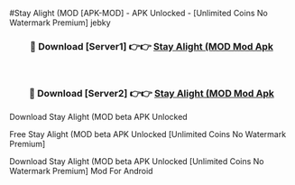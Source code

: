#Stay Alight (MOD [APK-MOD] - APK Unlocked - [Unlimited Coins No Watermark Premium] jebky



<div align="center">

<h3>🔴 Download [Server1] 👉👉 <a href="https://momento.my/?title=Stay_Alight_(MOD">Stay Alight (MOD Mod Apk</a></h3><br>

<h3>🔴 Download [Server2] 👉👉 <a href="https://momento.my/?title=Stay_Alight_(MOD">Stay Alight (MOD Mod Apk</a></h3>
</div>



Download Stay Alight (MOD beta APK Unlocked

Free Stay Alight (MOD beta APK Unlocked [Unlimited Coins No Watermark Premium]

Download Stay Alight (MOD beta APK Unlocked [Unlimited Coins No Watermark Premium] Mod For Android
